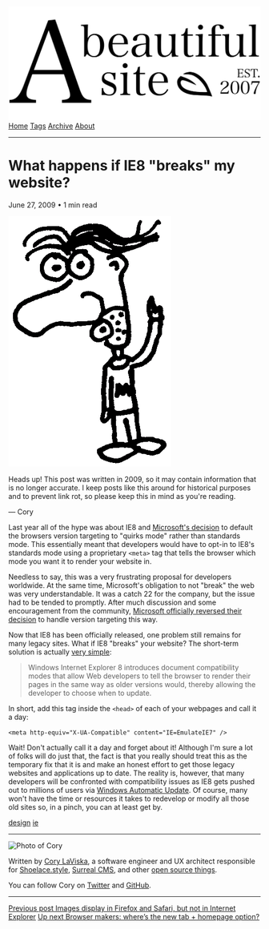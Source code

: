 <a href="../../index.html" class="header-link"><img src="../../images/logos/wordmark.svg" alt="A Beautiful Site" class="wordmark" /></a> <a href="../../index.html" class="nav-item">Home</a> <a href="../../tags/index.html" class="nav-item">Tags</a> <a href="../index.html" class="nav-item">Archive</a> <a href="../../about/index.html" class="nav-item">About</a>

------------------------------------------------------------------------

What happens if IE8 "breaks" my website?
========================================

June 27, 2009 • 1 min read

![A drawing of a cartoon man pointing upwards](../../images/artwork/pointer.gif)

Heads up! This post was written in 2009, so it may contain information that is no longer accurate. I keep posts like this around for historical purposes and to prevent link rot, so please keep this in mind as you're reading.

— Cory

Last year all of the hype was about IE8 and [Microsoft's decision](http://blogs.msdn.com/ie/archive/2008/01/21/compatibility-and-ie8.aspx) to default the browsers version targeting to "quirks mode" rather than standards mode. This essentially meant that developers would have to opt-in to IE8's standards mode using a proprietary `<meta>` tag that tells the browser which mode you want it to render your website in.

Needless to say, this was a very frustrating proposal for developers worldwide. At the same time, Microsoft's obligation to not "break" the web was very understandable. It was a catch 22 for the company, but the issue had to be tended to promptly. After much discussion and some encouragement from the community, [Microsoft officially reversed their decision](http://www.zeldman.com/2008/03/04/microsoft-reverses-version-targeting-default/) to handle version targeting this way.

Now that IE8 has been officially released, one problem still remains for many legacy sites. What if IE8 "breaks" your website? The short-term solution is actually [very simple](http://msdn.microsoft.com/en-us/library/cc817574.aspx):

> Windows Internet Explorer 8 introduces document compatibility modes that allow Web developers to tell the browser to render their pages in the same way as older versions would, thereby allowing the developer to choose when to update.

In short, add this tag inside the `<head>` of each of your webpages and call it a day:

    <meta http-equiv="X-UA-Compatible" content="IE=EmulateIE7" />

Wait! Don't actually call it a day and forget about it! Although I'm sure a lot of folks will do just that, the fact is that you really should treat this as the temporary fix that it is and make an honest effort to get those legacy websites and applications up to date. The reality is, however, that many developers will be confronted with compatibility issues as IE8 gets pushed out to millions of users via [Windows Automatic Update](http://www.microsoft.com/windows/downloads/windowsupdate/automaticupdate.mspx). Of course, many won't have the time or resources it takes to redevelop or modify all those old sites so, in a pinch, you can at least get by.

<a href="../../tags/design/index.html" class="post-tag">design</a> <a href="../../tags/ie/index.html" class="post-tag">ie</a>

------------------------------------------------------------------------

<img src="http://0.gravatar.com/avatar/bf1b3b95fd5b096a3592247c29667b33?s=512" alt="Photo of Cory" class="avatar avatar-small" />

Written by [Cory LaViska](../../index-4.html), a software engineer and UX architect responsible for [Shoelace.style](https://shoelace.style/), [Surreal CMS](https://www.surrealcms.com/), and other [open source things](https://github.com/claviska).

You can follow Cory on [Twitter](https://twitter.com/bgooonz) and [GitHub](https://github.com/claviska).

------------------------------------------------------------------------

<a href="../images-display-in-firefox-and-safari-but-not-in-internet-explorer/index.html" class="post-nav-previous"><span class="small">Previous post</span> Images display in Firefox and Safari, but not in Internet Explorer</a> <a href="../browser-makers-wheres-the-new-tab-homepage-option/index.html" class="post-nav-next"><span class="small">Up next</span> Browser makers: where’s the new tab + homepage option?</a>
